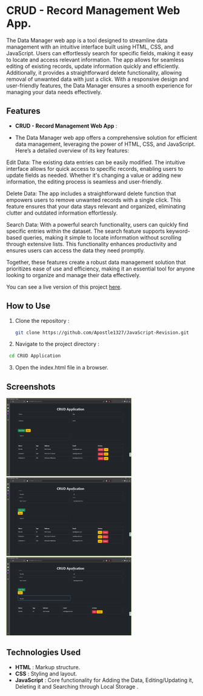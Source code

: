 # CRUD - Record Management Web App.

The Data Manager web app is a tool designed to streamline data management with an intuitive interface built using HTML, CSS, and JavaScript. Users can effortlessly search for specific fields, making it easy to locate and access relevant information. The app allows for seamless editing of existing records, update information quickly and efficiently. Additionally, it provides a straightforward delete functionality, allowing removal of unwanted data with just a click. With a responsive design and user-friendly features, the Data Manager ensures a smooth experience for managing your data needs effectively.

## Features

- **CRUD - Record Management Web App** :

- The Data Manager web app offers a comprehensive solution for efficient data management, leveraging the power of HTML, CSS, and JavaScript. Here’s a detailed overview of its key features:

Edit Data: The existing data entries can be easily modified. The intuitive interface allows for quick access to specific records, enabling users to update fields as needed. Whether it's changing a value or adding new information, the editing process is seamless and user-friendly.

Delete Data: The app includes a straightforward delete function that empowers users to remove unwanted records with a single click. This feature ensures that your data stays relevant and organized, eliminating clutter and outdated information effortlessly.

Search Data: With a powerful search functionality, users can quickly find specific entries within the dataset. The search feature supports keyword-based queries, making it simple to locate information without scrolling through extensive lists. This functionality enhances productivity and ensures users can access the data they need promptly.

Together, these features create a robust data management solution that prioritizes ease of use and efficiency, making it an essential tool for anyone looking to organize and manage their data effectively.

You can see a live version of this project [here]("https://github.com/Apostle1327/JavaScript-Revision/tree/master/PR%2012%20-%20CRUD%20Application").

## How to Use

1. Clone the repository :

   ```bash
   git clone https://github.com/Apostle1327/JavaScript-Revision.git

   ```

2. Navigate to the project directory :

```bash
 cd CRUD Application
```

3. Open the index.html file in a browser.

## Screenshots

<img width="330" alt="Countdown - 1" src="Assets/Images/CRUD App - 1.png">
<img width="330" alt="Countdown - 1" src="Assets/Images/CRUD App - 2.png">
<img width="330" alt="Countdown - 1" src="Assets/Images/CRUD App - 3.png">

## Technologies Used

- **HTML** : Markup structure.
- **CSS** : Styling and layout.
- **JavaScript** : Core functionality for Adding the Data, Editing/Updating it, Deleting it and Searching through Local Storage .
